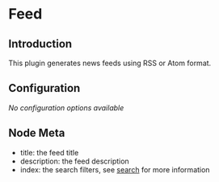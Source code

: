 Feed
====

Introduction
------------

This plugin generates news feeds using RSS or Atom format.

Configuration
-------------

_No configuration options available_

Node Meta
---------

 * title: the feed title
 * description: the feed description
 * index: the search filters, see [search](search.md) for more information
